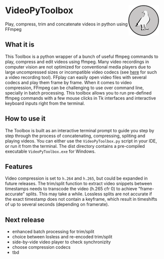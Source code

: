 # VideoPyToolbox [<img src="https://github.com/Guillermo-Hidalgo-Gadea/personal-academic-website/blob/master/assets/images/icon.png" alt="logo" align="right" width="100"/>](https://guillermohidalgogadea.com/)

Play, compress, trim and concatenate videos in python using FFmpeg


## What it is
This Toolbox is a python wrapper of a bunch of useful ffmpeg commands to play, compress and edit videos using ffmpeg.
Many video recordings in computer vision are not optimized for conventional media players due to large uncompressed sizes or incompatible video codecs (see [here](https://gitlab.ruhr-uni-bochum.de/ikn/syncflir) for such a video recording tool). FFplay can easily open video files with several codecs and play them frame by frame.
When it comes to video compression, FFmpeg can be challenging to use over command line, specially in batch processing. This toolbox allows you to run pre-defined ffmpeg commands with a few mouse clicks in Tk interfaces and interactive keyboard inputs right from the terminal.

## How to use it
The Toolbox is built as an interactive terminal prompt to guide you step by step through the process of concatenating, compressing, spliting and playing videos. You can either use the `VideoPyToolbox.py` script in your IDE, or run it from the terminal. The dist directory contains a pre-compiled executable `VideoPyToolbox.exe` for Windows. 

## Features
Video compression is set to `h.264` and `h.265`, but could be expanded in future releases. The trim/split function to extract video snippets between timestamps needs to transcode the video (h.265 cfr 0) to achieve "frame-accurate" splits. This may take a while. Lossless splits are not accurate if the exact timestamp does not contain a keyframe, which result in timeshifts of up to several seconds (depending on framerate).      

## Next release
* enhanced batch processing for trim/split
* choice between losless and re-encoded trim/split
* side-by-vide video player to check synchronizity
* choose compression codecs
* tbd
